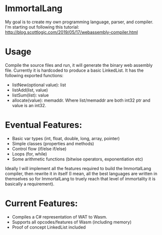 # ImmortalLang
My goal is to create my own programming language, parser, and compiler. I'm starting out following this tutorial: http://blog.scottlogic.com/2019/05/17/webassembly-compiler.html

# Usage
Compile the source files and run, it will generate the binary web assembly file. Currently it is hardcoded to produce a basic LinkedList. It has the following exported functions:
- listNew(optional value): list
- listAdd(list, value)
- listSum(list): value
- allocate(value): memaddr.
Where list/memaddr are both int32 ptr and value is an int32.



# Eventual Features:
- Basic var types (int, float, double, long, array, pointer)
- Simple classes (properties and methods)
- Control flow (if/else if/else)
- Loops (for, while)
- Some arithmetic functions (bitwise operators, exponentiation etc)

Ideally I will implement all the features required to build the ImmortalLang compiler, then rewrite it in itself (I mean, all the best languages are written in themselves so for ImmortalLang to truely reach that level of immortality it is basically a requirement).

# Current Features:
- Compiles a C# representation of WAT to Wasm.
- Supports all opcodes/features of Wasm (including memory)
- Proof of concept LinkedList included
